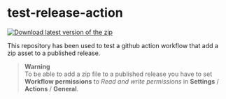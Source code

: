 # test-release-action

[![Download latest version of the zip](https://img.shields.io/badge/-Download%20zip-blue?style=for-the-badge&logo=data:image/svg+xml;base64,PHN2ZyB4bWxucz0iaHR0cDovL3d3dy53My5vcmcvMjAwMC9zdmciIGhlaWdodD0iMjQiIHdpZHRoPSIyNCI+PHBhdGggZD0iTTUuOTc1IDIwLjA1cS0uOSAwLTEuNTI1LS42MjUtLjYyNS0uNjI1LS42MjUtMS41MjV2LTMuMzI1aDIuMTVWMTcuOUgxOHYtMy4zMjVoMi4xNVYxNy45cTAgLjktLjYyNSAxLjUyNS0uNjI1LjYyNS0xLjUyNS42MjVaTTEyIDE1Ljc3NSA2LjkyNSAxMC43bDEuNS0xLjUgMi41IDIuNXYtOGgyLjE1djhsMi41LTIuNSAxLjUgMS41WiIgZmlsbD0iI0ZGRkZGRiIvPjwvc3ZnPgo=)](https://github.com/julie-garrone/test-release-action/releases/v0.9/download/src-test-script.zip)

This repository has been used to test a github action workflow that add a zip asset to a published release.

> **Warning**  
> To be able to add a zip file to a published release you have to set **Workflow permissions** to *Read and write permissions* in **Settings** / **Actions** / **General**.
